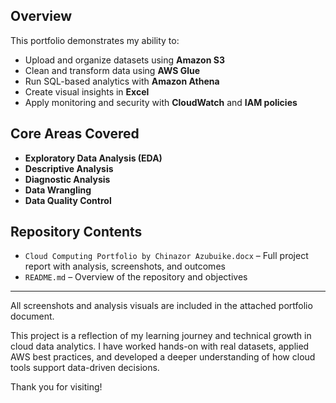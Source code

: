 ## Overview

This portfolio demonstrates my ability to:

- Upload and organize datasets using **Amazon S3**
- Clean and transform data using **AWS Glue**
- Run SQL-based analytics with **Amazon Athena**
- Create visual insights in **Excel**
- Apply monitoring and security with **CloudWatch** and **IAM policies**

## Core Areas Covered

- **Exploratory Data Analysis (EDA)**
- **Descriptive Analysis**
- **Diagnostic Analysis**
- **Data Wrangling**
- **Data Quality Control**

## Repository Contents

- `Cloud Computing Portfolio by Chinazor Azubuike.docx` – Full project report with analysis, screenshots, and outcomes
- `README.md` – Overview of the repository and objectives

---
All screenshots and analysis visuals are included in the attached portfolio document.

This project is a reflection of my learning journey and technical growth in cloud data analytics. I have worked hands-on with real datasets, applied AWS best practices, and developed a deeper understanding of how cloud tools support data-driven decisions.

Thank you for visiting!
